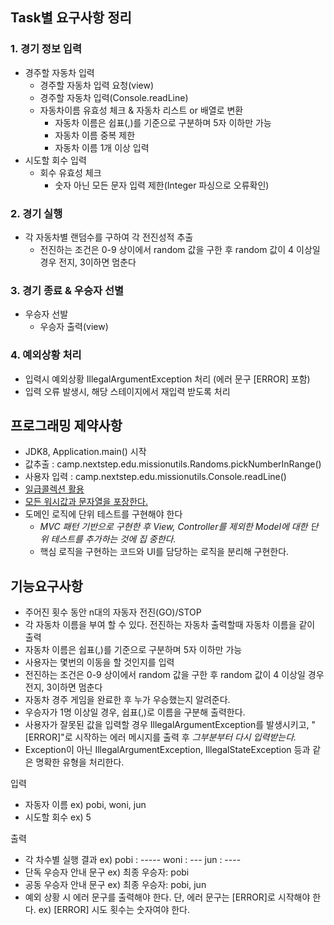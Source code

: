 ## Task별 요구사항 정리
### 1. 경기 정보 입력
- 경주할 자동차 입력
  - 경주할 자동차 입력 요청(view)
  - 경주할 자동차 입력(Console.readLine)
  - 자동차이름 유효성 체크 & 자동차 리스트 or 배열로 변환
    - 자동차 이름은 쉽표(,)를 기준으로 구분하며 5자 이하만 가능
    - 자동차 이름 중복 제한
    - 자동차 이름 1개 이상 입력
- 시도할 회수 입력
  - 회수 유효성 체크 
    - 숫자 아닌 모든 문자 입력 제한(Integer 파싱으로 오류확인)

### 2. 경기 실행
- 각 자동차별 랜덤수를 구하여 각 전진성적 추출
  - 전진하는 조건은 0-9 상이에서 random 값을 구한 후 random 값이 4 이상일 경우 전지, 3이하면 멈춘다

### 3. 경기 종료 & 우승자 선별
- 우승자 선발
  - 우승자 출력(view)

### 4. 예외상황 처리 
- 입력시 예외상황 IllegalArgumentException 처리 (에러 문구 [ERROR] 포함)
- 입력 오류 발생시, 해당 스테이지에서 재입력 받도록 처리


## 프로그래밍 제약사항
- JDK8, Application.main() 시작 
- 값추출 : camp.nextstep.edu.missionutils.Randoms.pickNumberInRange()
- 사용자 입력 : camp.nextstep.edu.missionutils.Console.readLine() 
- [일급콜렉션 활용](https://developerfarm.wordpress.com/2012/02/01/object_calisthenics_/)
- [모든 워시값과 문자열을 포장한다.](https://developerfarm.wordpress.com/2012/01/27/object_calisthenics_4)
- 도메인 로직에 단위 테스트를 구현해야 한다
  - *MVC 패턴 기반으로 구현한 후 View, Controller를 제외한 Model에 대한 단위 테스트를 추가하는 것에 집
    중한다.*
  - 핵심 로직을 구현하는 코드와 UI를 담당하는 로직을 분리해 구현한다.

## 기능요구사항
- 주어진 횟수 동안 n대의 자동자 전진(GO)/STOP
- 각 자동차 이름을 부여 할 수 있다. 전진하는 자동차 출력할때 자동차 이름을 같이 출력
- 자동차 이름은 쉽표(,)를 기준으로 구분하며 5자 이하만 가능
- 사용자는 몇번의 이동을 할 것인지를 입력
- 전진하는 조건은 0-9 상이에서 random 값을 구한 후 random 값이 4 이상일 경우 전지, 3이하면 멈춘다
- 자동차 경주 게임을 완료한 후 누가 우승했는지 알려준다.
- 우승자가 1명 이상일 경우, 쉽표(,)로 이름을 구분해 출력한다.
- 사용자가 잘못된 값을 입력할 경우 IllegalArgumentException를 발생시키고, "[ERROR]"로 시작하는 에러 메시지를 출력 후 *그부분부터 다시 입력받는다.*
- Exception이 아닌 IllegalArgumentException, IllegalStateException 등과 같은 명확한 유형을 처리한다.

입력
- 자동자 이름 ex) pobi, woni, jun
- 시도할 회수 ex) 5

출력
- 각 차수별 실행 결과
  ex) pobi : -----
  woni : ---
  jun : ----
- 단독 우승자 안내 문구
  ex) 최종 우승자: pobi
- 공동 우승자 안내 문구
  ex) 최종 우승자: pobi, jun
- 예외 상황 시 에러 문구를 출력해야 한다. 단, 에러 문구는 [ERROR]로 시작해야 한다.
  ex) [ERROR] 시도 횟수는 숫자여야 한다. 